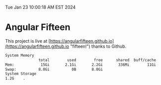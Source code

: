 Tue Jan 23 10:00:18 AM EST 2024

# Angular Fifteen


This project is live at [https://angularfifteen.github.io](https://angularfifteen.github.io "fifteen!") thanks to Github.

```bash
System Memory
               total        used        free      shared  buff/cache   available
Mem:            15Gi       2.1Gi       2.2Gi       336Mi        11Gi        13Gi
Swap:          8.0Gi          0B       8.0Gi
System Storage
1.2G	.
```
```bash
